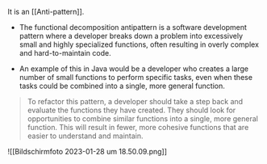 It is an [[Anti-pattern]].

- The functional decomposition antipattern is a software development pattern where a developer breaks down a problem into excessively small and highly specialized functions, often resulting in overly complex and hard-to-maintain code.

- An example of this in Java would be a developer who creates a large number of small functions to perform specific tasks, even when these tasks could be combined into a single, more general function.

> To refactor this pattern, a developer should take a step back and evaluate the functions they have created. They should look for opportunities to combine similar functions into a single, more general function. This will result in fewer, more cohesive functions that are easier to understand and maintain.


![[Bildschirm­foto 2023-01-28 um 18.50.09.png]]
